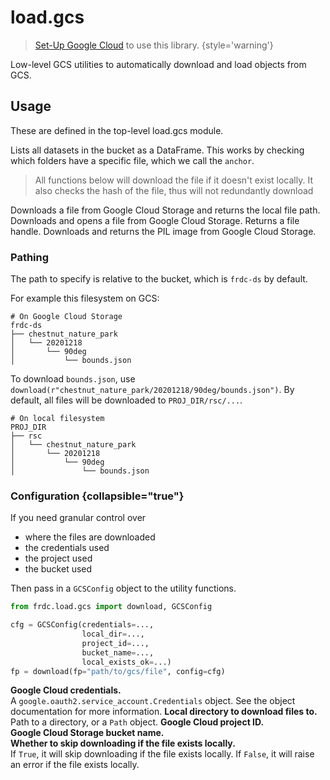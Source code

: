 # load.gcs

> [Set-Up Google Cloud](Getting-Started.md#gcloud) to use this library.
> {style='warning'}

<tldr>
Low-level GCS utilities to automatically download and load objects from GCS.
</tldr>

## Usage

These are defined in the top-level load.gcs module.

<deflist>
<def title="list_gcs_datasets">
Lists all datasets in the bucket as a DataFrame.
This works by checking which folders have a specific file, which we call the
<code>anchor</code>.
</def>
</deflist>

> All functions below will download the file if it doesn't exist locally.
> It also checks the hash of the file, thus will not redundantly download

<deflist>
<def title="download">
Downloads a file from Google Cloud Storage and returns the local file path.
</def>
<def title="open_file">
Downloads and opens a file from Google Cloud Storage. Returns a file handle. 
</def>
<def title="open_image">
Downloads and returns the PIL image from Google Cloud Storage.
</def>
</deflist>

### Pathing

The path to specify is relative to the bucket, which is `frdc-ds` by default.

For example this filesystem on GCS:

```
# On Google Cloud Storage
frdc-ds
├── chestnut_nature_park
│   └── 20201218
│       └── 90deg
│           └── bounds.json
```

To download `bounds.json`, use `download(r"chestnut_nature_park/20201218/90deg/bounds.json")`.
By default, all files will be downloaded to `PROJ_DIR/rsc/...`.

```
# On local filesystem
PROJ_DIR
├── rsc
│   └── chestnut_nature_park
│       └── 20201218
│           └── 90deg
│               └── bounds.json
```

### Configuration {collapsible="true"}

If you need granular control over

- where the files are downloaded
- the credentials used
- the project used
- the bucket used

Then pass in a `GCSConfig` object to the utility functions.

```python
from frdc.load.gcs import download, GCSConfig

cfg = GCSConfig(credentials=...,
                local_dir=...,
                project_id=...,
                bucket_name=...,
                local_exists_ok=...)
fp = download(fp="path/to/gcs/file", config=cfg)
```

<deflist>
<def title="credentials">
<b>Google Cloud credentials.</b><br/>
A <code>google.oauth2.service_account.Credentials</code> object. See the object
documentation for more information.
</def>
<def title="local_dir">
<b>Local directory to download files to.</b><br/>
Path to a directory, or a <code>Path</code> object.
</def>
<def title="project_id">
<b>Google Cloud project ID.</b><br/>
</def>
<def title="bucket_name">
<b>Google Cloud Storage bucket name.</b><br/>
</def>
<def title="local_exists_ok">
<b>Whether to skip downloading if the file exists locally.</b><br/>
If <code>True</code>, it will skip downloading if the file exists locally.
If <code>False</code>, it will raise an error if the file exists locally.
</def>

</deflist>

